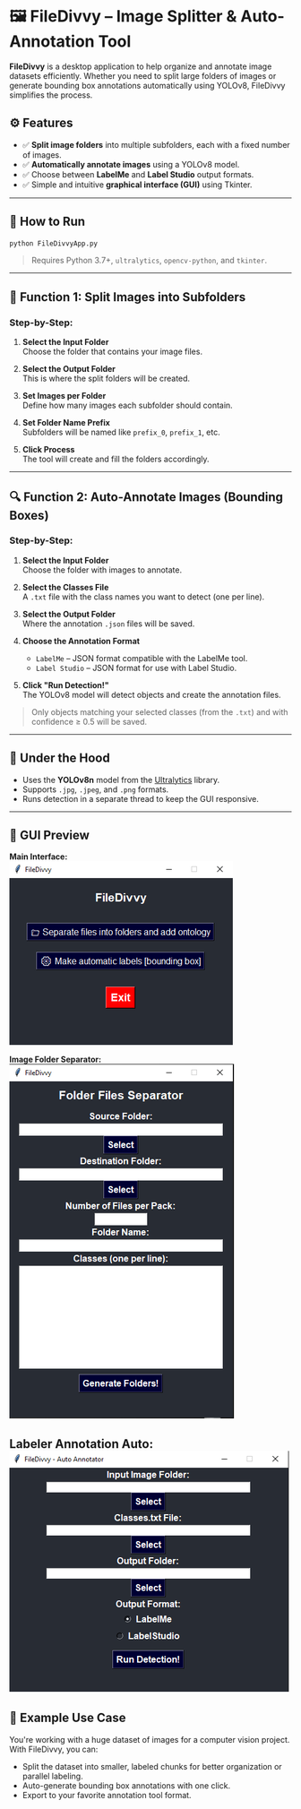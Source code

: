 # 🖼️ FileDivvy – Image Splitter & Auto-Annotation Tool

**FileDivvy** is a desktop application to help organize and annotate image datasets efficiently. Whether you need to split large folders of images or generate bounding box annotations automatically using YOLOv8, FileDivvy simplifies the process.

## ⚙️ Features

- ✅ **Split image folders** into multiple subfolders, each with a fixed number of images.
- ✅ **Automatically annotate images** using a YOLOv8 model.
- ✅ Choose between **LabelMe** and **Label Studio** output formats.
- ✅ Simple and intuitive **graphical interface (GUI)** using Tkinter.

---

## 🚀 How to Run

```bash
python FileDivvyApp.py
```

> Requires Python 3.7+, `ultralytics`, `opencv-python`, and `tkinter`.

---

## 🧩 Function 1: Split Images into Subfolders

### Step-by-Step:

1. **Select the Input Folder**  
   Choose the folder that contains your image files.

2. **Select the Output Folder**  
   This is where the split folders will be created.

3. **Set Images per Folder**  
   Define how many images each subfolder should contain.

4. **Set Folder Name Prefix**  
   Subfolders will be named like `prefix_0`, `prefix_1`, etc.

5. **Click Process**  
   The tool will create and fill the folders accordingly.

---

## 🔍 Function 2: Auto-Annotate Images (Bounding Boxes)

### Step-by-Step:

1. **Select the Input Folder**  
   Choose the folder with images to annotate.

2. **Select the Classes File**  
   A `.txt` file with the class names you want to detect (one per line).

3. **Select the Output Folder**  
   Where the annotation `.json` files will be saved.

4. **Choose the Annotation Format**  
   - `LabelMe` – JSON format compatible with the LabelMe tool.  
   - `Label Studio` – JSON format for use with Label Studio.

5. **Click "Run Detection!"**  
   The YOLOv8 model will detect objects and create the annotation files.

> Only objects matching your selected classes (from the `.txt`) and with confidence ≥ 0.5 will be saved.

---

## 🧠 Under the Hood

- Uses the **YOLOv8n** model from the [Ultralytics](https://github.com/ultralytics/ultralytics) library.
- Supports `.jpg`, `.jpeg`, and `.png` formats.
- Runs detection in a separate thread to keep the GUI responsive.

---

## 📸 GUI Preview

**Main Interface:**  
![alt text](images/readme/image.png)

**Image Folder Separator:**
![alt text](images/readme/image-1.png)

**Labeler Annotation Auto:**
![alt text](images/readme/image-2.png)
---

## 📁 Example Use Case

You're working with a huge dataset of images for a computer vision project. With FileDivvy, you can:

- Split the dataset into smaller, labeled chunks for better organization or parallel labeling.
- Auto-generate bounding box annotations with one click.
- Export to your favorite annotation tool format.
